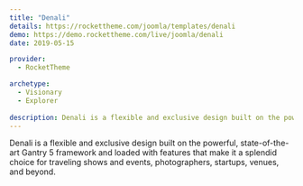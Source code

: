 ```yaml
---
title: "Denali"
details: https://rockettheme.com/joomla/templates/denali
demo: https://demo.rockettheme.com/live/joomla/denali
date: 2019-05-15

provider: 
  - RocketTheme

archetype:
  - Visionary
  - Explorer
  
description: Denali is a flexible and exclusive design built on the powerful, state-of-the-art Gantry 5 framework.
---
```


Denali is a flexible and exclusive design built on the powerful, state-of-the-art Gantry 5 framework and loaded with features that make it a splendid choice for traveling shows and events, photographers, startups, venues, and beyond.